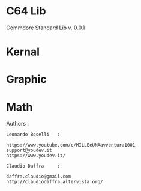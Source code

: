 
# C64 Lib

Commdore Standard Lib v. 0.0.1

# Kernal

# Graphic

# Math


Authors :


	Leonardo Boselli   :
	
	https://www.youtube.com/c/MILLEeUNAavventura1001
	support@youdev.it
	https://www.youdev.it/

	Claudio Daffra     :  
	
	daffra.claudio@gmail.com
	http://claudiodaffra.altervista.org/

